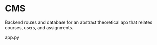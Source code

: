 # CMS
Backend routes and database for an abstract theoretical app that relates courses, users, and assignments.

app.py
